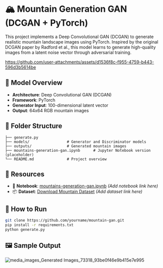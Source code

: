 

# 🏔️ Mountain Generation GAN (DCGAN + PyTorch)

This project implements a Deep Convolutional GAN (DCGAN) to generate realistic mountain landscape images using PyTorch. Inspired by the original DCGAN paper by Radford et al., this model learns to generate high-quality images from a latent noise vector through adversarial training.







https://github.com/user-attachments/assets/d1536f8c-f955-4759-b443-596d3b5614be







## 🧠 Model Overview

* **Architecture**: Deep Convolutional GAN (DCGAN)
* **Framework**: PyTorch
* **Generator Input**: 100-dimensional latent vector
* **Output**: 64x64 RGB mountain images

## 📁 Folder Structure

```
├── generate.py                 
├── models/                 # Generator and Discriminator models
├── outputs/                # Generated mountain images
├── mountains-generation-gan.ipynb      # Jupyter Notebook version (placeholder)
└── README.md               # Project overview
```

## 🔗 Resources

* 📓 **Notebook**: [mountains-generation-gan.ipynb](/mountains-generation-gan.ipynb ) *(Add notebook link here)*
* 📦 **Dataset**: [Download Mountain Dataset](https://www.kaggle.com/datasets/nitishabharathi/scene-classification) *(Add dataset link here)*

## 🧪 How to Run

```bash
git clone https://github.com/yourname/mountain-gan.git
pip install -r requirements.txt
python generate.py
```

## 🖼️ Sample Output
![media_images_Generated Images_73318_93be0f46e9b415e7e995](https://github.com/user-attachments/assets/7c509837-8197-4a69-8218-ff2676221e65)


